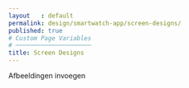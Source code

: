 ```yaml
---
layout   : default
permalink: design/smartwatch-app/screen-designs/
published: true
# Custom Page Variables
# ─────────────────────
title: Screen Designs
---
```


Afbeeldingen invoegen